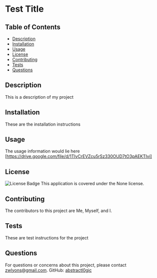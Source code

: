 
# Test Title

## Table of Contents
- [Description](#description)
- [Installation](#installation)
- [Usage](#usage)
- [License](#license)
- [Contributing](#contributing)
- [Tests](#tests)
- [Questions](#questions)

## Description
This is a description of my project

## Installation
These are the installation instructions

## Usage
The usage information would lie here
[https://drive.google.com/file/d/1TIvCrEVZcu5rSz330OUD7tO3pAEKTIvi]

## License
![License Badge](https://img.shields.io/badge/License-None-brightgreen)
This application is covered under the None license.

## Contributing
The contributors to this project are Me, Myself, and I.

## Tests
These are test instructions for the project

## Questions
For questions or concerns about this project, please contact zwlyons@gmail.com.
GitHub: [abstractl0gic](https://github.com/abstractl0gic)
